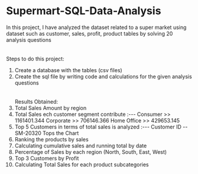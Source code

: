 # Supermart-SQL-Data-Analysis
In this project, I have analyzed the dataset related to a super market using dataset such as customer, sales, profit, product tables by solving 20 analysis questions 
<br><br><br>
Steps to do this project:
1. Create a database with the tables (csv files)
2. Create the sql file by writing code and calculations for the given analysis questions
<br><br><br>
Results Obtained:
1. Total Sales Amount by region
2. Total Sales ech customer segment contribute :---
   Consumer >> 1161401.344
   Corporate >> 706146.366
   Home Office >> 429653.145
3. Top 5 Customers in terms of total sales is analyzed :---
   Customer ID -- SM-20320 Tops the Chart
4. Ranking the products by sales
5. Calculating cumulative sales and running total by date
6. Percentage of Sales by each region (North, South, East, West)
7. Top 3 Customers by Profit
8. Calculating Total Sales for each product subcategories
